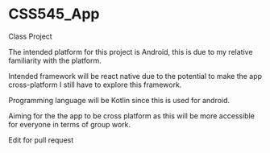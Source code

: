 # CSS545_App
Class Project

The intended platform for this project is Android, this is due to my relative familiarity with the platform.

Intended framework will be react native due to the potential to make the app cross-platform I still have to explore this framework.

Programming language will be Kotlin since this is used for android.

Aiming for the the app to be cross platform as this will be more accessible for everyone in terms of group work.

Edit for pull request
